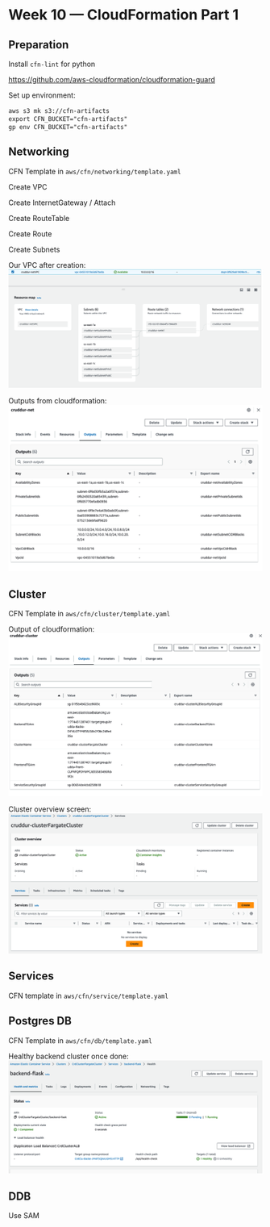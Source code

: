 # Week 10 — CloudFormation Part 1

## Preparation

Install `cfn-lint` for python

https://github.com/aws-cloudformation/cloudformation-guard

Set up environment:

```
aws s3 mk s3://cfn-artifacts
export CFN_BUCKET="cfn-artifacts"
gp env CFN_BUCKET="cfn-artifacts"
```

## Networking

CFN Template in `aws/cfn/networking/template.yaml`

Create VPC

Create InternetGateway / Attach

Create RouteTable

Create Route

Create Subnets

Our VPC after creation:
![](assets/wk10/cruddur-vpc.png)

Outputs from cloudformation:
![](assets/wk10/cfn-net-output.png)

## Cluster

CFN Template in `aws/cfn/cluster/template.yaml`

Output of cloudformation:
![](assets/wk10/cluster-outputs.png)

Cluster overview screen:
![](assets/wk10/cluster-overview.png)

## Services

CFN template in `aws/cfn/service/template.yaml`

## Postgres DB

CFN Template in `aws/cfn/db/template.yaml`

Healthy backend cluster once done:
![](assets/wk10/healthy-backend-service.png)

## DDB

Use SAM
